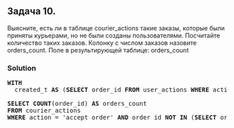 ## Задача 10.
Выясните, есть ли в таблице courier_actions такие заказы, которые были приняты курьерами, но не были созданы пользователями. Посчитайте количество таких заказов.
Колонку с числом заказов назовите orders_count.
Поле в результирующей таблице: orders_count
### Solution
<pre>
<b>WITH</b>
  created_t <b>AS</b> (<b>SELECT</b> order_id <b>FROM</b> user_actions <b>WHERE</b> action = 'create_order')

<b>SELECT</b> <b>COUNT</b>(order_id) <b>AS</b> orders_count
<b>FROM</b> courier_actions
<b>WHERE</b> action = 'accept_order' <b>AND</b> order_id <b>NOT IN</b> (<b>SELECT</b> order_id <b>FROM</b> created_t)
</pre>
